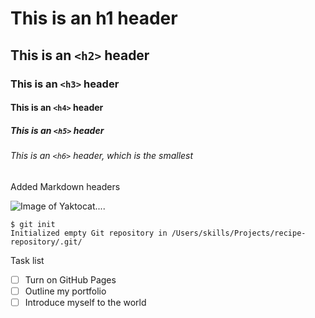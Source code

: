 # This is an h1 header

## This is an `<h2>` header

### This is an `<h3>` header

#### This is an `<h4>` header

##### This is an `<h5>` header

###### This is an `<h6>` header, which is the smallest

Added Markdown  headers

![Image of Yaktocat....](https://octodex.github.com/images/yaktocat.png)

```
$ git init
Initialized empty Git repository in /Users/skills/Projects/recipe-repository/.git/
```

Task list
- [ ] Turn on GitHub Pages
- [ ] Outline my portfolio
- [ ] Introduce myself to the world
